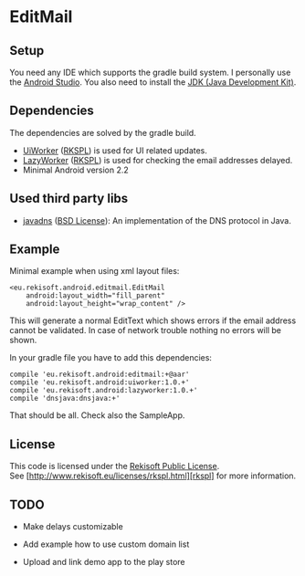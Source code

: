 EditMail
========

## Setup

You need any IDE which supports the gradle build system. I personally use the [Android Studio][as].
You also need to install the [JDK (Java Development Kit)][jdk].

## Dependencies
The dependencies are solved by the gradle build.

 - [UiWorker][uiworker] ([RKSPL][rkspl]) is used for UI related updates.
 - [LazyWorker][lazyworker] ([RKSPL][rkspl]) is used for checking the email addresses delayed.
 - Minimal Android version 2.2

## Used third party libs
 - [javadns][javadns] ([BSD License][bsd3]): An implementation of the DNS protocol in Java.

## Example
Minimal example when using xml layout files:

    <eu.rekisoft.android.editmail.EditMail
        android:layout_width="fill_parent"
        android:layout_height="wrap_content" />

This will generate a normal EditText which shows errors if the email address cannot be validated.
In case of network trouble nothing no errors will be shown.

In your gradle file you have to add this dependencies:

    compile 'eu.rekisoft.android:editmail:+@aar'
    compile 'eu.rekisoft.android:uiworker:1.0.+'
    compile 'eu.rekisoft.android:lazyworker:1.0.+'
    compile 'dnsjava:dnsjava:+'

That should be all. Check also the SampleApp.

## License
This code is licensed under the [Rekisoft Public License][rkspl].  
See [http://www.rekisoft.eu/licenses/rkspl.html][rkspl] for more information.

## TODO

- Make delays customizable
- Add example how to use custom domain list
- Upload and link demo app to the play store


  [as]: http://developer.android.com/sdk/installing/studio.html
  [jdk]: http://www.oracle.com/technetwork/java/javase/downloads/jdk7-downloads-1880260.html
  [uiworker]:https://github.com/rekire/UiWorker
  [lazyworker]: https://github.com/rekire/LazyWorker
  [javadns]: http://www.dnsjava.org/
  [bsd3]: http://opensource.org/licenses/BSD-3-Clause
  [rkspl]: http://www.rekisoft.eu/licenses/rkspl.html
